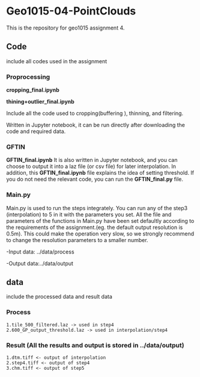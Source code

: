 # Geo1015-04-PointClouds
This is the repository for geo1015 assignment 4.
## Code 
include all codes used in the assignment
### Proprocessing
**cropping_final.ipynb**

**thining+outlier_final.ipynb**

Include all the code used to cropping(buffering ), thinning, and filtering. 

Written in Jupyter notebook, it can be run directly after downloading the code and required data.
### GFTIN
**GFTIN_final.ipynb**
It is also written in Jupyter notebook, and you can choose to output it into a laz file (or csv file) for later interpolation.
In addition, this **GFTIN_final.ipynb** file explains the idea of ​​setting threshold. If you do not need the relevant code, you can run the **GFTIN_final.py** file.
### Main.py
Main.py is used to run the steps integrately.
You can run any of the step3 (interpolation) to 5 in it with the parameters you set.
All the file and parameters of the functions in Main.py have been set defaultly according to the requirements of the assignment.(eg. the default output resolution is 0.5m).
This could make the operation very slow, so we strongly recommend to change the resolution parameters to a smaller number.

-Input data: ../data/process

-Output data:../data/output
## data
  include the processed data and result data 
### Process
    1.tile_500_filtered.laz -> used in step4
    2.600_GP_output_threshold.laz -> used in interpolation/step4
### Result (All the results and output is stored in ../data/output)
    1.dtm.tiff <- output of interpolation
    2.step4.tiff <- output of step4
    3.chm.tiff <- output of step5
